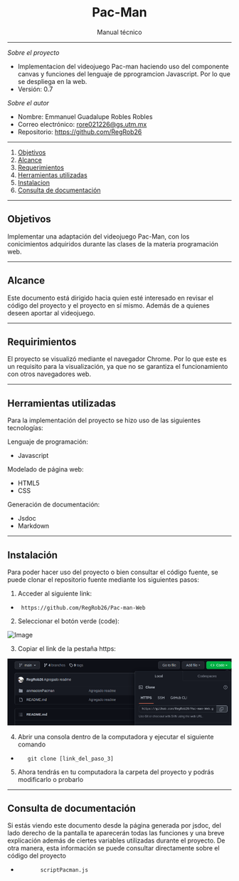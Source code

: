 # <center> Pac-Man

<div style="text-align: center;"> Manual técnico</div>


***
*Sobre el proyecto*

   * Implementacion del videojuego Pac-man haciendo uso del componente canvas y funciones del lenguaje de pprogramcion
    Javascript. Por lo que se despliega en la web.
   * Versión: 0.7

*Sobre el autor*

* Nombre: Emmanuel Guadalupe Robles Robles
* Correo electrónico: <rore021226@gs.utm.mx>
* Repositorio: <https://github.com/RegRob26>
***

1. [Objetivos](#1)
2. [Alcance](#2)
3. [Requerimientos](#3)
4. [Herramientas utilizadas](#4)
5. [Instalacion](#5)
6. [Consulta de documentación](#6)

***

<a name="1">

## Objetivos
</a>
   Implementar una adaptación del videojuego Pac-Man, con los conicimientos adquiridos durante las clases de la materia
   programación web.

***

<a name="2">

## Alcance
</a>
Este documento está dirigido hacia quien esté interesado en revisar el código del proyecto y el proyecto en sí mismo. 
Además de a quienes deseen aportar al videojuego.


***
<a name="3">

## Requirimientos
</a>

El proyecto se visualizó mediante el navegador Chrome. Por lo que este es un requisito para la visualización,
ya que no se garantiza el funcionamiento con otros navegadores web.
    

***
<a name="4">

## Herramientas utilizadas
</a>

Para la implementación del proyecto se hizo uso de las siguientes tecnologías:

Lenguaje de programación:

* Javascript

Modelado de página web:

* HTML5
* CSS

Generación de documentación:

* Jsdoc
* Markdown

---
<a name="5">

## Instalación
</a>

Para poder hacer uso del proyecto o bien consultar el código fuente, se puede clonar el repositorio fuente mediante los
siguientes pasos:
1. Acceder al siguiente link:

*      https://github.com/RegRob26/Pac-man-Web

2. Seleccionar el botón verde (code):

![Image](/home/regrob261/Documentos/5_UTM/web/learnhtml5/htmlutm/work/videojuego/animacionPacman/imagenes/Screenshot_125.png)

3. Copiar el link de la pestaña https:

![Image](animacionPacman/out/styles/Screenshot_127.png)

4. Abrir una consola dentro de la computadora y ejecutar el siguiente comando
*        git clone [link_del_paso_3]

5. Ahora tendrás en tu computadora la carpeta del proyecto y podrás modificarlo o probarlo

----
<a name="">

## Consulta de documentación

</a>

Si estás viendo este documento desde la página generada por jsdoc, del lado derecho de la pantalla te aparecerán todas
las funciones y una breve explicación además de ciertes variables utilizadas durante el proyecto.
De otra manera, esta información se puede consultar directamente sobre el código del proyecto
*            scriptPacman.js

